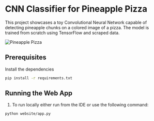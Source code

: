 # CNN Classifier for Pineapple Pizza

This project showcases a toy Convolutional Neural Network capable of detecting pineapple chunks on a colored image of a pizza. The model is trained from scratch using TensorFlow and scraped data.

![Pineapple Pizza](https://i.cbc.ca/1.3993184.1583946118!/fileImage/httpImage/hawaiian-pizza-pineapple-pizza.jpg)

## Prerequisites
Install the dependencies 
``` bash
pip install -r requirements.txt
```

## Running the Web App
1. To run locally either run from the IDE or use the following command:
```bash
python website/app.py
```
